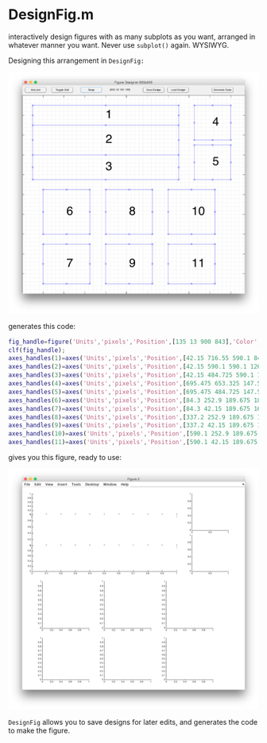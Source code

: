 # DesignFig.m

interactively design figures with as many subplots as you want, arranged in whatever manner you want. Never use `subplot()` again. WYSIWYG. 

Designing this arrangement in `DesignFig:`

![](design.png)

generates this code:

```matlab
fig_handle=figure('Units','pixels','Position',[135 13 900 843],'Color','w');
clf(fig_handle);
axes_handles(1)=axes('Units','pixels','Position',[42.15 716.55 590.1 84.3]);
axes_handles(2)=axes('Units','pixels','Position',[42.15 590.1 590.1 126.45]);
axes_handles(3)=axes('Units','pixels','Position',[42.15 484.725 590.1 105.375]);
axes_handles(4)=axes('Units','pixels','Position',[695.475 653.325 147.525 147.525]);
axes_handles(5)=axes('Units','pixels','Position',[695.475 484.725 147.525 147.525]);
axes_handles(6)=axes('Units','pixels','Position',[84.3 252.9 189.675 189.675]);
axes_handles(7)=axes('Units','pixels','Position',[84.3 42.15 189.675 168.6]);
axes_handles(8)=axes('Units','pixels','Position',[337.2 252.9 189.675 189.675]);
axes_handles(9)=axes('Units','pixels','Position',[337.2 42.15 189.675 168.6]);
axes_handles(10)=axes('Units','pixels','Position',[590.1 252.9 189.675 189.675]);
axes_handles(11)=axes('Units','pixels','Position',[590.1 42.15 189.675 168.6]);
```

gives you this figure, ready to use:

![](plot.png)

`DesignFig` allows you to save designs for later edits, and generates the code to make the figure. 